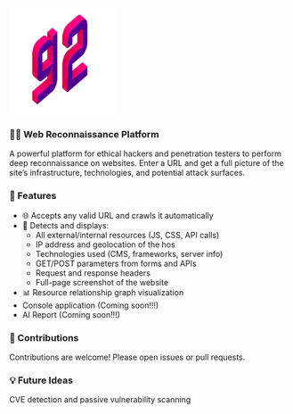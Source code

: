 ![G2 Logo](/android-chrome-192x192.png)

### 🕵️‍♂️ Web Reconnaissance Platform
A powerful platform for ethical hackers and penetration testers to perform deep reconnaissance on websites. 
Enter a URL and get a full picture of the site’s infrastructure, technologies, and potential attack surfaces.

### 🚀 Features
- 🌐 Accepts any valid URL and crawls it automatically
- 🧠 Detects and displays:
  - All external/internal resources (JS, CSS, API calls)
  - IP address and geolocation of the hos
  - Technologies used (CMS, frameworks, server info)
  - GET/POST parameters from forms and APIs
  - Request and response headers
  - Full-page screenshot of the website
- 📊 Resource relationship graph visualization
- Console application (Coming soon!!!)
- AI Report (Coming soon!!!)

### 🤝 Contributions
Contributions are welcome! Please open issues or pull requests.

### 💡 Future Ideas
CVE detection and passive vulnerability scanning
